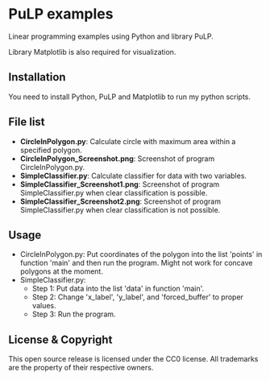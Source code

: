PuLP examples 
===
Linear programming examples using Python and library PuLP.

Library Matplotlib is also required for visualization. 


Installation
------------
You need to install Python, PuLP and Matplotlib to run my python scripts. 

File list
------------
- **CircleInPolygon.py**: Calculate circle with maximum area within a specified polygon.
- **CircleInPolygon_Screenshot.png**: Screenshot of program CircleInPolygon.py.
- **SimpleClassifier.py**: Calculate classifier for data with two variables.
- **SimpleClassifier_Screenshot1.png**: Screenshot of program SimpleClassifier.py when clear classification is possible.
- **SimpleClassifier_Screenshot2.png**: Screenshot of program SimpleClassifier.py when clear classification is not possible.

Usage
------------
- CircleInPolygon.py: Put coordinates of the polygon into the list 'points' in function 'main' and then run the program. Might not work for concave polygons at the moment.
- SimpleClassifier.py: 
    * Step 1: Put data into the list 'data' in function 'main'.
    * Step 2: Change 'x_label', 'y_label', and 'forced_buffer' to proper values.
    * Step 3: Run the program.


License & Copyright
-------------------
This open source release is licensed under the CC0 license. All trademarks are the property of their respective owners.
